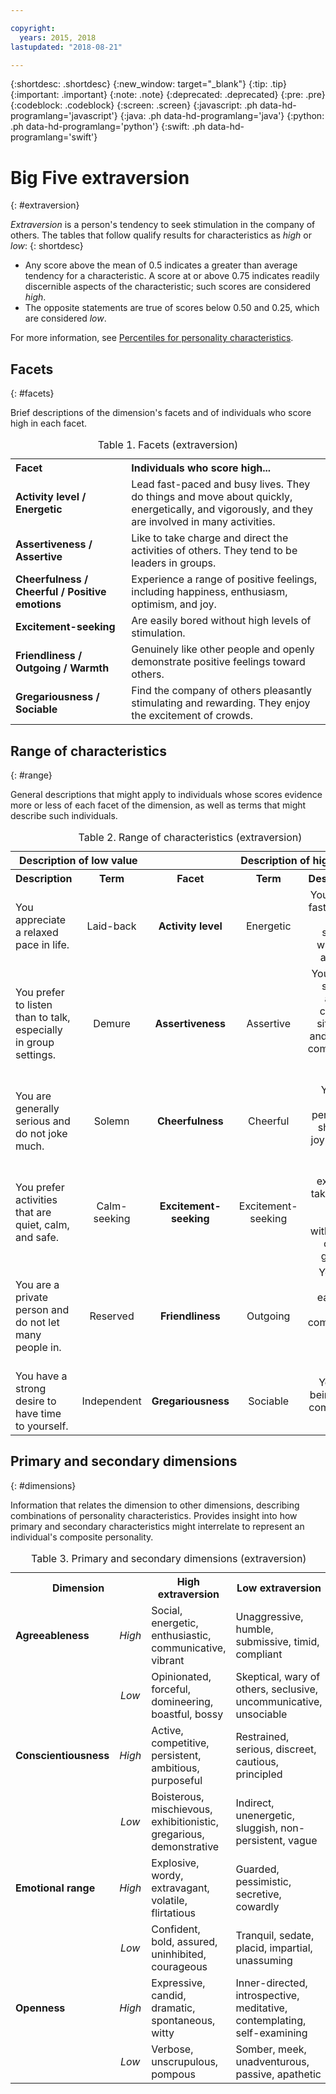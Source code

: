 ```yaml
---

copyright:
  years: 2015, 2018
lastupdated: "2018-08-21"

---
```


{:shortdesc: .shortdesc}
{:new_window: target="_blank"}
{:tip: .tip}
{:important: .important}
{:note: .note}
{:deprecated: .deprecated}
{:pre: .pre}
{:codeblock: .codeblock}
{:screen: .screen}
{:javascript: .ph data-hd-programlang='javascript'}
{:java: .ph data-hd-programlang='java'}
{:python: .ph data-hd-programlang='python'}
{:swift: .ph data-hd-programlang='swift'}

# Big Five extraversion
{: #extraversion}

*Extraversion* is a person's tendency to seek stimulation in the company of others. The tables that follow qualify results for characteristics as *high* or *low*:
{: shortdesc}

-   Any score above the mean of 0.5 indicates a greater than average tendency for a characteristic. A score at or above 0.75 indicates readily discernible aspects of the characteristic; such scores are considered *high*.
-   The opposite statements are true of scores below 0.50 and 0.25, which are considered *low*.

For more information, see [Percentiles for personality characteristics](/docs/services/personality-insights/numeric.html#percentiles).

## Facets
{: #facets}

Brief descriptions of the dimension's facets and of individuals who score high in each facet.

<table>
  <caption>Table 1. Facets (extraversion)</caption>
  <tr>
    <th style="text-align:left">Facet</th>
    <th style="text-align:left">Individuals who score high...</th>
  </tr>
  <tr>
    <td><strong>Activity level / Energetic</strong></td>
    <td>Lead fast-paced and busy lives. They do things and move about quickly,
    energetically, and vigorously, and they are involved in many activities.</td>
  </tr>
  <tr>
    <td><strong>Assertiveness / Assertive</strong></td>
    <td>Like to take charge and direct the activities of others. They tend to be
    leaders in groups.</td>
  </tr>
  <tr>
    <td><strong>Cheerfulness / Cheerful / Positive emotions</strong></td>
    <td>Experience a range of positive feelings, including happiness, enthusiasm,
    optimism, and joy.</td>
  </tr>
  <tr>
    <td><strong>Excitement-seeking</strong></td>
    <td>Are easily bored without high levels of stimulation.</td>
  </tr>
  <tr>
    <td><strong>Friendliness / Outgoing / Warmth</strong></td>
    <td>Genuinely like other people and openly demonstrate positive feelings
    toward others.</td>
  </tr>
  <tr>
    <td><strong>Gregariousness / Sociable</strong></td>
    <td>Find the company of others pleasantly stimulating and rewarding.
    They enjoy the excitement of crowds.</td>
  </tr>
</table>

## Range of characteristics
{: #range}

General descriptions that might apply to individuals whose scores evidence more or less of each facet of the dimension, as well as terms that might describe such individuals.

<table summary="For the facet listed in the middle column of each row, the first two columns provide a description and a term for individuals with low scores for the facet, and the last two columns provide a term and a description for individuals with high scores for the facet.">
  <caption>Table 2. Range of characteristics (extraversion)</caption>
  <tr>
    <th id="lowValue" colspan="2" style="text-align:center">
      Description of low value
    </th>
    <th id="blank"></th>
    <th id="highValue" colspan="2" style="text-align:center">
      Description of high value
    </th>
  </tr>
  <tr>
    <th id="lowDescription" headers="lowValue" style="text-align:left; width:23%">
      Description
    </th>
    <th id="lowTerm" headers="lowValue" style="text-align:center; width:16%">
      Term
    </th>
    <th id="facet" headers="blank" style="text-align:center; width:16%">
      Facet
    </th>
    <th id="highTerm" headers="highValue" style="text-align:center; width:16%">
      Term
    </th>
    <th id="highDescription" headers="highValue" style="text-align:right">
      Description
    </th>
  </tr>
  <tr>
    <td headers="lowValue lowDescription" style="text-align:left">
      You appreciate a relaxed pace in life.
    </td>
    <td headers="lowValue lowTerm" style="text-align:center">
      Laid-back
    </td>
    <td headers="blank facet" style="text-align:center">
      <strong>Activity level</strong>
    </td>
    <td headers="highValue highTerm" style="text-align:center">
      Energetic
    </td>
    <td headers="highValue highDescription" style="text-align:right">
      You enjoy a fast-paced, busy schedule with many activities.
    </td>
  </tr>
  <tr>
    <td headers="lowValue lowDescription" style="text-align:left">
      You prefer to listen than to talk, especially in group settings.
    </td>
    <td headers="lowValue lowTerm" style="text-align:center">
      Demure
    </td>
    <td headers="blank facet" style="text-align:center">
      <strong>Assertiveness</strong>
    </td>
    <td headers="highValue highTerm" style="text-align:center">
      Assertive
    </td>
    <td headers="highValue highDescription" style="text-align:right">
      You tend to speak up and take charge of situations, and you are
      comfortable leading groups.
    </td>
  </tr>
  <tr>
    <td headers="lowValue lowDescription" style="text-align:left">
      You are generally serious and do not joke much.
    </td>
    <td headers="lowValue lowTerm" style="text-align:center">
      Solemn
    </td>
    <td headers="blank facet" style="text-align:center">
      <strong>Cheerfulness</strong>
    </td>
    <td headers="highValue highTerm" style="text-align:center">
      Cheerful
    </td>
    <td headers="highValue highDescription" style="text-align:right">
      You are a joyful person and share that joy with the world.
    </td>
  </tr>
  <tr>
    <td headers="lowValue lowDescription" style="text-align:left">
      You prefer activities that are quiet, calm, and safe.
    </td>
    <td headers="lowValue lowTerm" style="text-align:center">
      Calm-seeking
    </td>
    <td headers="blank facet" style="text-align:center">
      <strong>Excitement-seeking</strong>
    </td>
    <td headers="highValue highTerm" style="text-align:center">
      Excitement-seeking
    </td>
    <td headers="highValue highDescription" style="text-align:right">
      You are excited by taking risks and feel bored without lots of action
      going on.
    </td>
  </tr>
  <tr>
    <td headers="lowValue lowDescription" style="text-align:left">
      You are a private person and do not let many people in.
    </td>
    <td headers="lowValue lowTerm" style="text-align:center">
      Reserved
    </td>
    <td headers="blank facet" style="text-align:center">
      <strong>Friendliness</strong>
    </td>
    <td headers="highValue highTerm" style="text-align:center">
      Outgoing
    </td>
    <td headers="highValue highDescription" style="text-align:right">
      You make friends easily and feel comfortable around other people.
    </td>
  </tr>
  <tr>
    <td headers="lowValue lowDescription" style="text-align:left">
      You have a strong desire to have time to yourself.
    </td>
    <td headers="lowValue lowTerm" style="text-align:center">
      Independent
    </td>
    <td headers="blank facet" style="text-align:center">
      <strong>Gregariousness</strong>
    </td>
    <td headers="highValue highTerm" style="text-align:center">
      Sociable
    </td>
    <td headers="highValue highDescription" style="text-align:right">
      You enjoy being in the company of others.
    </td>
  </tr>
</table>

## Primary and secondary dimensions
{: #dimensions}

Information that relates the dimension to other dimensions, describing combinations of personality characteristics. Provides insight into how primary and secondary characteristics might interrelate to represent an individual's composite personality.

<table>
  <caption>Table 3. Primary and secondary dimensions (extraversion)</caption>
  <tr>
    <th colspan="2" style="width:30%">Dimension</th>
    <th style="width:35%">High extraversion</th>
    <th style="width:35%">Low extraversion</th>
  </tr>
  <tr>
    <td style="text-align:left"><strong>Agreeableness</strong></td>
    <td style="text-align:center"><em>High</em></td>
    <td>Social, energetic, enthusiastic, communicative, vibrant</td>
    <td>Unaggressive, humble, submissive, timid, compliant</td>
  </tr>
  <tr>
    <td></td>
    <td style="text-align:center"><em>Low</em></td>
    <td>Opinionated, forceful, domineering, boastful, bossy</td>
    <td>Skeptical, wary of others, seclusive, uncommunicative, unsociable</td>
  </tr>
  <tr>
    <td style="text-align:left"><strong>Conscientiousness</strong></td>
    <td style="text-align:center"><em>High</em></td>
    <td>Active, competitive, persistent, ambitious, purposeful</td>
    <td>Restrained, serious, discreet, cautious, principled</td>
  </tr>
  <tr>
    <td></td>
    <td style="text-align:center"><em>Low</em></td>
    <td>Boisterous, mischievous, exhibitionistic, gregarious, demonstrative</td>
    <td>Indirect, unenergetic, sluggish, non-persistent, vague</td>
  </tr>
  <tr>
    <td style="text-align:left"><strong>Emotional range</strong></td>
    <td style="text-align:center"><em>High</em></td>
    <td>Explosive, wordy, extravagant, volatile, flirtatious</td>
    <td>Guarded, pessimistic, secretive, cowardly</td>
  </tr>
  <tr>
    <td></td>
    <td style="text-align:center"><em>Low</em></td>
    <td>Confident, bold, assured, uninhibited, courageous</td>
    <td>Tranquil, sedate, placid, impartial, unassuming</td>
  </tr>
  <tr>
    <td style="text-align:left"><strong>Openness</strong></td>
    <td style="text-align:center"><em>High</em></td>
    <td>Expressive, candid, dramatic, spontaneous, witty</td>
    <td>Inner-directed, introspective, meditative, contemplating, self-examining</td>
  </tr>
  <tr>
    <td></td>
    <td style="text-align:center"><em>Low</em></td>
    <td>Verbose, unscrupulous, pompous</td>
    <td>Somber, meek, unadventurous, passive, apathetic</td>
  </tr>
</table>
